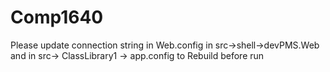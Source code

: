 # Comp1640
Please update connection string in Web.config in src->shell->devPMS.Web and in src-> ClassLibrary1 -> app.config to
Rebuild before run
